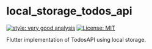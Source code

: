 # local_storage_todos_api

[![style: very good analysis][very_good_analysis_badge]][very_good_analysis_link]
[![License: MIT][license_badge]][license_link]

Flutter implementation of TodosAPI using local storage.

[license_badge]: https://img.shields.io/badge/license-MIT-blue.svg
[license_link]: https://opensource.org/licenses/MIT
[very_good_analysis_badge]: https://img.shields.io/badge/style-very_good_analysis-B22C89.svg
[very_good_analysis_link]: https://pub.dev/packages/very_good_analysis
